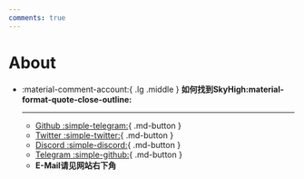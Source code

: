 ```yaml
---
comments: true
---
```

# About

<div class="grid cards" markdown>

-   :material-comment-account:{ .lg .middle } __如何找到SkyHigh:material-format-quote-close-outline:__

    ---
    - [Github  :simple-telegram:](https://github.com/SkyHighR){ .md-button }
    - [Twitter  :simple-twitter:](https://twitter.com/moeSkyHigh){ .md-button }
    - [Discord  :simple-discord:](https://discord.gg/vyjku5Np){ .md-button }
    - [Telegram  :simple-github:](https://t.me/moeSkyHigh){ .md-button }
    - **E-Mail请见网站右下角**
    


</div>